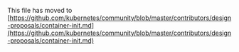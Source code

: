 This file has moved to [https://github.com/kubernetes/community/blob/master/contributors/design-proposals/container-init.md](https://github.com/kubernetes/community/blob/master/contributors/design-proposals/container-init.md)
